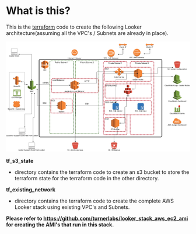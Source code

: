 # What is this?

This is the [terraform](https://www.terraform.io/) code to create the following Looker architecture(assuming all the VPC's / Subnets are already in place).

![AWS](images/looker.jpg)

**tf_s3_state** 

- directory contains the terraform code to create an s3 bucket to store the terraform state for the terraform code in the other directory.

**tf_existing_network**

- directory contains the terraform code to create the complete AWS Looker stack using existing VPC's and Subnets.

**Please refer to https://github.com/turnerlabs/looker_stack_aws_ec2_ami for creating the AMI's that run in this stack.**
